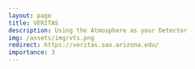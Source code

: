 ```yaml
---
layout: page
title: VERITAS
description: Using the Atmosphere as your Detector
img: /assets/img/vts.png
redirect: https://veritas.sao.arizona.edu/
importance: 3
---
```



